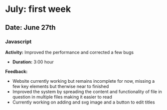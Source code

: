 # July: first week


## Date: June 27th

### Javascript
**Activity:** Improved the performance and corrected a few bugs
- **Duration:** 3:00 hour

**Feedback:**
- Website currently working but remains incomplete for now, missing a few key elements but therwise near to finished
- Improved the system by spreading the content and functionality of file in question in multiple files making it easier to read
- Currently working on adding and svg image and a button to edit titles
